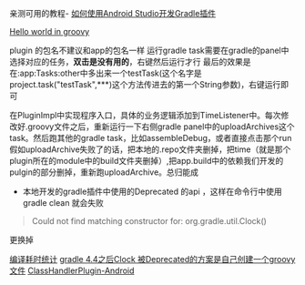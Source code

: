 亲测可用的教程-  [如何使用Android Studio开发Gradle插件](http://blog.csdn.net/sbsujjbcy/article/details/50782830)

[Hello world in groovy](https://dongchuan.gitbooks.io/gradle-user-guide-/build_script_basics/hello_world.html)

plugin 的包名不建议和app的包名一样
运行gradle task需要在gradle的panel中选择对应的任务，**双击是没有用的**，右键然后运行才行
最后的效果是在:app:Tasks:other中多出来一个testTask(这个名字是project.task("testTask",***)这个方法传进去的第一个String参数)，右键运行即可

在PluginImpl中实现程序入口，具体的业务逻辑添加到TimeListener中。每次修改好.groovy文件之后，重新运行一下右侧gradle panel中的uploadArchives这个task。然后跑其他的gradle task，比如assembleDebug，或者直接点击那个run
假如uploadArchive失败了的话，把本地的.repo文件夹删掉，把time（就是那个plugin所在的module中的build文件夹删掉）,把app.build中的依赖我们开发的pulgin的部分删掉，重新跑uploadArchive。总归能成

- 本地开发的gradle插件中使用的Deprecated 的api ，这样在命令行中使用gradle clean 就会失败
> Could not find matching constructor for: org.gradle.util.Clock()

更换掉

[编译耗时统计](https://www.diycode.cc/topics/683)
[gradle 4.4之后Clock 被Deprecated的方案是自己创建一个groovy文件](https://github.com/HujiangTechnology/gradle_plugin_android_aspectjx/pull/75/files#diff-a5277607f48bf80ac7edd5dbafa307ae)
[ClassHandlerPlugin-Android](https://github.com/kaiyangjia/ClassHandlerPlugin-Android)

